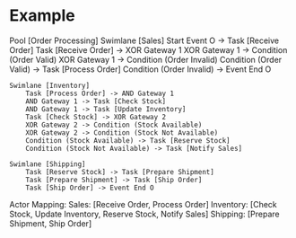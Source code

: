# Example

Pool [Order Processing]
Swimlane [Sales]
Start Event O -> Task [Receive Order]
Task [Receive Order] -> XOR Gateway 1
XOR Gateway 1 -> Condition (Order Valid)
XOR Gateway 1 -> Condition (Order Invalid)
Condition (Order Valid) -> Task [Process Order]
Condition (Order Invalid) -> Event End O

    Swimlane [Inventory]
        Task [Process Order] -> AND Gateway 1
        AND Gateway 1 -> Task [Check Stock]
        AND Gateway 1 -> Task [Update Inventory]
        Task [Check Stock] -> XOR Gateway 2
        XOR Gateway 2 -> Condition (Stock Available)
        XOR Gateway 2 -> Condition (Stock Not Available)
        Condition (Stock Available) -> Task [Reserve Stock]
        Condition (Stock Not Available) -> Task [Notify Sales]

    Swimlane [Shipping]
        Task [Reserve Stock] -> Task [Prepare Shipment]
        Task [Prepare Shipment] -> Task [Ship Order]
        Task [Ship Order] -> Event End O

Actor Mapping:
Sales: [Receive Order, Process Order]
Inventory: [Check Stock, Update Inventory, Reserve Stock, Notify Sales]
Shipping: [Prepare Shipment, Ship Order]
